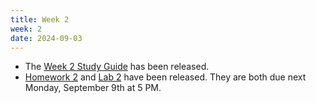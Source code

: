 ```yaml
---
title: Week 2
week: 2
date: 2024-09-03
---
```


- The [Week 2 Study Guide](/assets/guides/fall24/week02.pdf) has been released.
- [Homework 2](http://prob140.datahub.berkeley.edu/hub/user-redirect/git-pull?repo=https://github.com/prob140/materials-fa24&branch=main&subPath=hw/Homework_02.ipynb) and [Lab 2](http://prob140.datahub.berkeley.edu/hub/user-redirect/git-pull?repo=https://github.com/prob140/materials-fa24&branch=main&subPath=lab/Lab_02.ipynb) have been released. They are both due next Monday, September 9th at 5 PM.